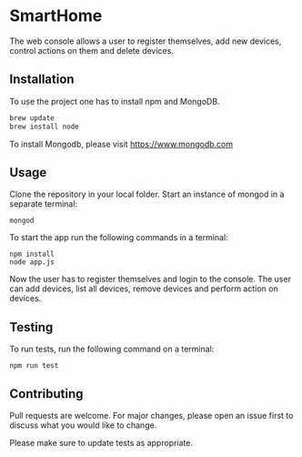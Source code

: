 # SmartHome

The web console allows a user to register themselves, add new devices, control actions on them and delete devices. 

## Installation

To use the project one has to install npm and MongoDB.
```bash
brew update
brew install node
```
To install Mongodb, please visit https://www.mongodb.com

## Usage

Clone the repository in your local folder. Start an instance of mongod in a separate terminal:
```
mongod
```
To start the app run the following commands in a terminal:
```
npm install
node app.js
```
Now the user has to register themselves and login to the console. The user can add devices, list all devices, remove devices and perform action on devices.
## Testing
To run tests, run the following command on a terminal:
```
npm run test
```
## Contributing
Pull requests are welcome. For major changes, please open an issue first to discuss what you would like to change.

Please make sure to update tests as appropriate.
